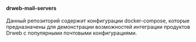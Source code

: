 #### drweb-mail-servers

Данный репозиторий содержит конфигурации docker-compose, которые предназначены для демонстрации возможностей интеграции продуктов Drweb c популярными почтовыми конфигурациями.